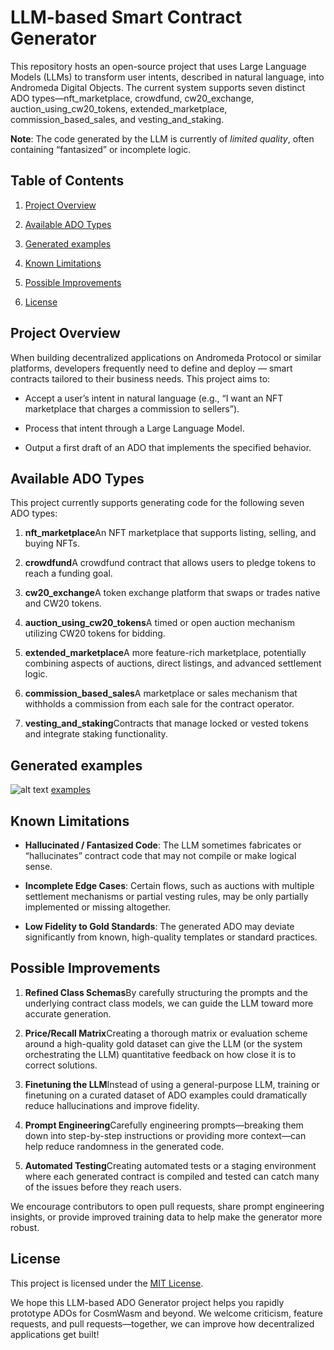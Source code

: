 LLM-based Smart Contract Generator
=======================

This repository hosts an open-source project that uses Large Language Models (LLMs) to transform user intents, described in natural language, into Andromeda Digital Objects. The current system supports seven distinct ADO types—nft\_marketplace, crowdfund, cw20\_exchange, auction\_using\_cw20\_tokens, extended\_marketplace, commission\_based\_sales, and vesting\_and\_staking.

**Note**: The code generated by the LLM is currently of _limited quality_, often containing “fantasized” or incomplete logic.

Table of Contents
-----------------

1.  [Project Overview](#project-overview)
        
3.  [Available ADO Types](#available-ado-types)
    
4.  [Generated examples](#generated-examples)
    
5.  [Known Limitations](#known-limitations)
    
6.  [Possible Improvements](#possible-improvements)
    
7.  [License](#license)
    

Project Overview
----------------

When building decentralized applications on Andromeda Protocol or similar platforms, developers frequently need to define and deploy — smart contracts tailored to their business needs. This project aims to:

*   Accept a user’s intent in natural language (e.g., “I want an NFT marketplace that charges a commission to sellers”).
    
*   Process that intent through a Large Language Model.
    
*   Output a first draft of an ADO that implements the specified behavior.
    
  

Available ADO Types
-------------------

This project currently supports generating code for the following seven ADO types:

1.  **nft\_marketplace**An NFT marketplace that supports listing, selling, and buying NFTs.
    
2.  **crowdfund**A crowdfund contract that allows users to pledge tokens to reach a funding goal.
    
3.  **cw20\_exchange**A token exchange platform that swaps or trades native and CW20 tokens.
    
4.  **auction\_using\_cw20\_tokens**A timed or open auction mechanism utilizing CW20 tokens for bidding.
    
5.  **extended\_marketplace**A more feature-rich marketplace, potentially combining aspects of auctions, direct listings, and advanced settlement logic.
    
6.  **commission\_based\_sales**A marketplace or sales mechanism that withholds a commission from each sale for the contract operator.
    
7.  **vesting\_and\_staking**Contracts that manage locked or vested tokens and integrate staking functionality.
    

Generated examples
-----

![alt text](http://88.198.17.207:1962/static/table.png)
[examples](http://88.198.17.207:1962/generate)
        

Known Limitations
-----------------

*   **Hallucinated / Fantasized Code**: The LLM sometimes fabricates or “hallucinates” contract code that may not compile or make logical sense.
    
*   **Incomplete Edge Cases**: Certain flows, such as auctions with multiple settlement mechanisms or partial vesting rules, may be only partially implemented or missing altogether.
    
*   **Low Fidelity to Gold Standards**: The generated ADO may deviate significantly from known, high-quality templates or standard practices.
    

Possible Improvements
---------------------

1.  **Refined Class Schemas**By carefully structuring the prompts and the underlying contract class models, we can guide the LLM toward more accurate generation.
    
2.  **Price/Recall Matrix**Creating a thorough matrix or evaluation scheme around a high-quality gold dataset can give the LLM (or the system orchestrating the LLM) quantitative feedback on how close it is to correct solutions.
    
3.  **Finetuning the LLM**Instead of using a general-purpose LLM, training or finetuning on a curated dataset of ADO examples could dramatically reduce hallucinations and improve fidelity.
    
4.  **Prompt Engineering**Carefully engineering prompts—breaking them down into step-by-step instructions or providing more context—can help reduce randomness in the generated code.
    
5.  **Automated Testing**Creating automated tests or a staging environment where each generated contract is compiled and tested can catch many of the issues before they reach users.
    

We encourage contributors to open pull requests, share prompt engineering insights, or provide improved training data to help make the generator more robust.

License
-------

This project is licensed under the [MIT License](LICENSE.md).

We hope this LLM-based ADO Generator project helps you rapidly prototype ADOs for CosmWasm and beyond. We welcome criticism, feature requests, and pull requests—together, we can improve how decentralized applications get built!
